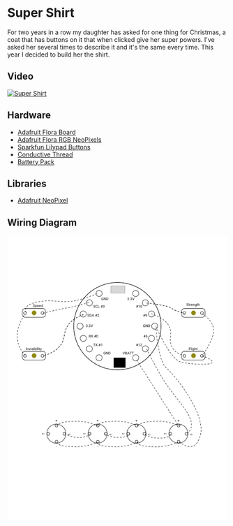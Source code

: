 # Super Shirt
For two years in a row my daughter has asked for one thing for Christmas, a coat that has buttons on it that when clicked give her super powers.  I've asked her several times to describe it and it's the same every time.  This year I decided to build her the shirt.

## Video
[![Super Shirt](http://img.youtube.com/vi/TRcJ3siDO74/0.jpg)](https://youtu.be/TRcJ3siDO74)

## Hardware
- [Adafruit Flora Board](https://www.adafruit.com/index.php?main_page=category&cPath=92)
- [Adafruit Flora RGB NeoPixels](https://www.adafruit.com/product/1260)
- [Sparkfun Lilypad Buttons](https://www.sparkfun.com/products/8776)
- [Conductive Thread](https://www.adafruit.com/product/641)
- [Battery Pack](https://www.adafruit.com/product/727)

## Libraries
- [Adafruit NeoPixel](https://github.com/adafruit/Adafruit_NeoPixel)

## Wiring Diagram
![alt text](https://github.com/kentyunge/super-shirt/blob/master/Wiring.png "Super Shirt Wiring Diagram")
